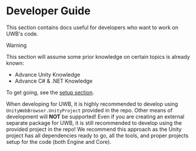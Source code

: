 # Developer Guide

This section contains docs useful for developers who want to work on UWB's code.

> [!WARNING]
> This section will assume some prior knowledge on certain topics is already known:
>   - Advance Unity Knowledge
>   - Advance C# & .NET Knowledge

To get going, see the [setup section](Setup.md).

When developing for UWB, it is highly recommended to develop using `UnityWebBrowser.UnityProject` provided in the repo. Other means of development will **NOT** be supported! Even if you are creating an external separate package for UWB, it is still recommended to develop using the provided project in the repo! We recommend this approach as the Unity project has all dependencies ready to go, all the tools, and proper projects setup for the code (both Engine and Core).
